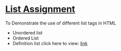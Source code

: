 # [List Assignment](https://vnaazleen.github.io/ajwt/List_Example/)
To Demonstrate the use of different list tags in HTML
* Unordered list
* Ordered List
* Definition list
click here to view: [link](https://vnaazleen.github.io/ajwt/List_Example/)
